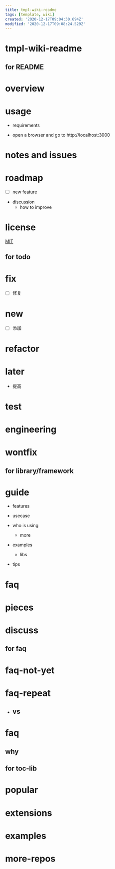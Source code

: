 ```yaml
---
title: tmpl-wiki-readme
tags: [template, wiki]
created: '2020-12-17T09:04:30.694Z'
modified: '2020-12-17T09:08:24.529Z'
---
```


# tmpl-wiki-readme

for README
---

# overview

# usage

- requirements

- open a browser and go to http://localhost:3000

# notes and issues

# roadmap

- [ ] new feature

- discussion
  - how to improve

# license

[MIT](https://opensource.org/licenses/MIT)

 
for todo
---

# fix

- [ ] 修复

# new

- [ ] 添加

# refactor

# later

- 提高

# test

# engineering

# wontfix

 

for library/framework
---

# guide

- features

- usecase

- who is using
  - more

- examples
  - libs

- tips

# faq

# pieces

# discuss

 

for faq
---

# faq-not-yet

# faq-repeat

- ## vs

# faq

## why

 

for toc-lib
---

# popular

# extensions

# examples

# more-repos
